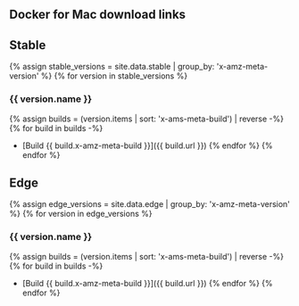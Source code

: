 ## Docker for Mac download links

## Stable

{% assign stable_versions = site.data.stable | group_by: 'x-amz-meta-version' %}
{% for version in stable_versions %}
### {{ version.name }}

{% assign builds = (version.items | sort: 'x-ams-meta-build') | reverse -%}
{% for build in builds -%}
* [Build {{ build.x-amz-meta-build }}]({{ build.url }})
{% endfor %}
{% endfor %}

## Edge

{% assign edge_versions = site.data.edge | group_by: 'x-amz-meta-version' %}
{% for version in edge_versions %}
### {{ version.name }}

{% assign builds = (version.items | sort: 'x-ams-meta-build') | reverse -%}
{% for build in builds -%}
* [Build {{ build.x-amz-meta-build }}]({{ build.url }})
{% endfor %}
{% endfor %}
